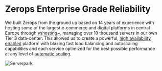 # Zerops Enterprise Grade Reliability

We built Zerops from the ground up based on 14 years of experience with hosting some of the largest e-commerce and digital platforms in central Europe through [vshosting~](https://vshosting.eu/), managing over 10 thousand servers in our own Tier 3 data-center. This allowed us to create a powerful, [high availability enabled](/documentation/ha/why-should-i-want-high-availability.html) platform with blazing fast load balancing and autoscaling capabilities and each service optimized for the best possible performance at any level of [automatic scaling](/documentation/automatic-scaling/how-automatic-scaling-works.html).

![Serverpark](/serverpark.png "Serverpark")
